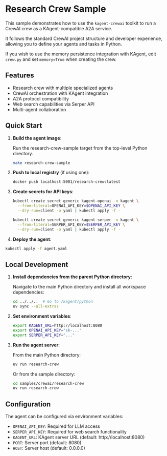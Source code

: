 # Research Crew Sample

This sample demonstrates how to use the `kagent-crewai` toolkit to run a CrewAI crew as a KAgent-compatible A2A service.

It follows the standard CrewAI project structure and developer experience, allowing you to define your agents and tasks in Python.

If you wish to use the memory persistence integration with KAgent, edit `crew.py` and set `memory=True` when creating the crew.

## Features

- Research crew with multiple specialized agents
- CrewAI orchestration with KAgent integration
- A2A protocol compatibility
- Web search capabilities via Serper API
- Multi-agent collaboration

## Quick Start

1. **Build the agent image**:

   Run the research-crew-sample target from the top-level Python directory.

   ```bash
   make research-crew-sample
   ```

2. **Push to local registry** (if using one):

   ```bash
   docker push localhost:5001/research-crew:latest
   ```

3. **Create secrets for API keys**:

   ```bash
   kubectl create secret generic kagent-openai -n kagent \
     --from-literal=OPENAI_API_KEY=$OPENAI_API_KEY \
     --dry-run=client -o yaml | kubectl apply -f -

   kubectl create secret generic kagent-serper -n kagent \
     --from-literal=SERPER_API_KEY=$SERPER_API_KEY \
     --dry-run=client -o yaml | kubectl apply -f -
   ```

4. **Deploy the agent**:

```bash
kubectl apply -f agent.yaml
```

## Local Development

1. **Install dependencies from the parent Python directory**:

   Navigate to the main Python directory and install all workspace dependencies:

   ```bash
   cd ../../..  # Go to /kagent/python
   uv sync --all-extras
   ```

2. **Set environment variables**:

   ```bash
   export KAGENT_URL=http://localhost:8080
   export OPENAI_API_KEY="sk-..."
   export SERPER_API_KEY="..."
   ```

3. **Run the agent server**:

   From the main Python directory:

   ```bash
   uv run research-crew
   ```

   Or from the sample directory:

   ```bash
   cd samples/crewai/research-crew
   uv run research-crew
   ```

## Configuration

The agent can be configured via environment variables:

- `OPENAI_API_KEY`: Required for LLM access
- `SERPER_API_KEY`: Required for web search functionality
- `KAGENT_URL`: KAgent server URL (default: http://localhost:8080)
- `PORT`: Server port (default: 8080)
- `HOST`: Server host (default: 0.0.0.0)
